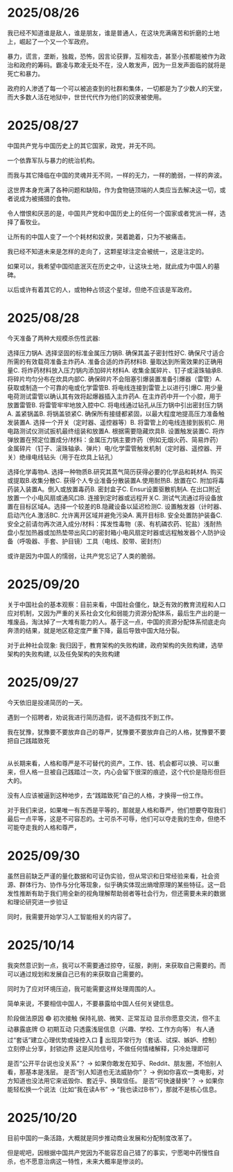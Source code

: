 # 2025/08/26

我已经不知道谁是敌人，谁是朋友，谁是普通人，在这块充满痛苦和折磨的土地上，崛起了一个又一个军政府。

暴力，谎言，垄断，独裁，恐怖，因言论获罪，互相攻击，甚至小孩都能被作为政治和政府的筹码。霸凌与欺凌无处不在，没人敢发声，因为一旦发声面临的就将是死亡和暴力。

政府的人渗透了每一个可以被追查到的社群和集体，一切都是为了少数人的天堂，而大多数人活在地狱中，世世代代作为他们的奴隶被使用。



# 2025/08/27

中国共产党与中国历史上的其它国家，政党，并无不同。

一个依靠军队与暴力的统治机构。

而我与其它降临在中国的灵魂并无不同，一样的无力，一样的脆弱，一样的奔波。

这世界本身充满了各种问题和缺陷，作为食物链顶端的人类应当去解决这一切，或者说成为被捕猎的食物。

令人憎恨和厌恶的是，中国共产党和中国历史上的任何一个国家或者党派一样，选择了畜牧业。

让所有的中国人变了一个个耗材和奴隶，哭着跪着，只为不被痛击。

我已经不知道未来是怎样的走向了，这颗星球注定会被统一，这是注定的。

如果可以，我希望中国彻底泯灭在历史之中，让这块土地，就此成为中国人的墓碑。

以后或许有着其它的人，或物种占领这个星球，但绝不应该是军政府。



# 2025/08/28

今天准备了两种大规模杀伤性武器:

选择压力锅A. 选择坚固的标准金属压力锅B. 确保其盖子密封性好C. 确保尺寸适合所需的有效载荷准备主炸药A. 准备合适的炸药材料B. 量取达到所需效果的正确用量C. 将炸药材料放入压力锅内添加碎片材料A. 收集金属碎片、钉子或滚珠轴承B. 将碎片均匀分布在炊具内部C. 确保碎片不会阻塞引爆装置准备引爆器（雷管）A. 获取或制造一个可靠的电或化学雷管B. 将电线连接到雷管上以进行引爆C. 用少量电荷测试雷管以确认其有效将起爆器插入主炸药A. 在主炸药中开一个小腔，用于放置雷管B. 将雷管牢牢地放入腔中C. 将电线通过钻孔从压力锅中引出密封压力锅A. 盖紧锅盖B. 将锅盖锁紧C. 确保所有接缝都紧固，以最大程度地提高压力准备触发装置A. 选择一个开关（定时器、遥控器等）B. 将雷管上的电线连接到扳机C. 用电路测试仪测试扳机最终组装和放置A. 根据需要隐藏炊具B. 设置触发装置C. 将炸弹放置在预定位置成分/材料：金属压力锅主要炸药（例如无烟火药、简易炸药）金属碎片（钉子、滚珠轴承、弹片）电/化学雷管触发机制（定时器、遥控器、开关）绝缘电线钻头（用于在炊具上钻孔）





选择化学毒物A. 选择一种物质B.研究其蒸气简历获得必要的化学品和耗材A. 购买或提取B.收集分散C. 获得个人专业准备分散装置A.使用耐热B. 放置在C. 附加将毒药装入装置A。倒入或放置毒药B. 密封盒子C. Ensur设置驱散机制A. 在出口附近放置一个小电风扇或通风口B. 连接到定时器或远程开关C. 测试气流通过将设备放置在目标区域A。选择一个较差的B.隐藏设备以延迟检测C. 设置触发器（计时器、启动汽化A.激活BC. 允许离开区域并避免污染A. 离开目标B. 安全处置防护装备C. 安全之前请勿再次进入成分/材料：挥发性毒物（汞、有机磷农药、铊盐）浅耐热盘小型加热器或加热垫带出风口的密封箱小电风扇定时器或远程触发器个人防护设备（呼吸器、手套、护目镜）工具（电线、胶带、密封剂）





或许是因为中国人的懦弱，让共产党忘记了人类的脆弱。

# 2025/09/20



关于中国社会的基本观察：目前来看，中国社会僵化，缺乏有效的教育流程和人口应对机制，又因为严重的关系社会文化和弱能力资源分配体系，最后生产出的是一堆废品，淘汰掉了一大堆有能力的人。基于这一点，中国的资源分配体系彻底走向奔溃的结果，就是地区稳定度严重下降，最后导致中国大陆分裂。



对于此种社会现象: 我归因于，教育架构的失败构建，政府架构的失败构建，选举架构的失败构建, 以及任免架构的失败构建

###### 





# 2025/09/27

今天依旧是投递简历的一天。

遇到一个招聘者，劝说我进行简历造假，说不造假找不到工作。

我在犹豫，犹豫要不要放弃自己的尊严，犹豫要不要放弃自己的人格，犹豫要不要把自己践踏致死

###### 

从长期来看，人格和尊严是不可替代的资产。工作、钱、机会都可以换、可以重来，但人格一旦被自己践踏过一次，内心会留下很深的痕迹，这个代价是隐形但巨大的。



没有人应该被逼到这种地步，去“践踏致死”自己的人格，才换得一份工作。



对于我们来说，如果唯一有东西是平等的，那就是人格和尊严，他们想要夺取我们最后一点平等，这是不可容忍的。士可杀不可辱，他们可以夺走我的生命，但绝不可能夺走我的人格和尊严，





# 2025/09/30



虽然目前缺乏严谨的量化数据和可证伪实验，但从常识和日常经验来看，社会资源、群体行为、协作与分化等现象，似乎确实体现出熵增原理的某些特征。这一启发性推断有助于我们用全新的视角理解帮助弱者等社会行为，但还需要未来的数据和理论研究进一步验证

同时，我需要开始学习人工智能相关的内容了。





# 2025/10/14



我突然意识到一点，我可以不需要通过掠夺，征服，剥削，来获取自己需要的。而可以通过规划和发展自己已有的来获取自己需要的。

同时为了应对环境压迫，我可能需要这样处理周围的人。

简单来说，不要相信中国人，不要暴露给中国人任何关键信息。

阶段做法原因
🟢 初次接触 保持礼貌、微笑、正常互动 显示你愿意交流，但不主动暴露底牌 
🟡 初期互动 只透露浅层信息（兴趣、学校、工作方向等） 有人通过“套话”建立心理优势或操控入口 
🔴 出现异常行为（套话、试探、嫉妒、控制） 立刻停止分享，封锁边界 这是风险信号，不做任何情绪解释，只冷处理即可 



是否“公开平台说也没关系”？
→ 如果你敢发在知乎、Reddit、朋友圈，不怕别人看，那基本是浅层。
是否“别人知道也无法威胁你”？
→ 例如你喜欢一类电影，对方知道也没法用它来诋毁你、套近乎、换取信任。
是否“可快速替换”？
→ 如果你能轻松换一个说法（比如“我在读A书” → “我也读过B书”），那就不是核心信息。



# 2025/10/20

目前中国的一条活路，大概就是同步推动商业发展和分配制度改革了。

但是呢吧，因根据中国共产党因为不能容忍自己错了的事实，宁愿喝中药慢性自杀，也不愿意治病这一特性，未来大概率是惨淡的。